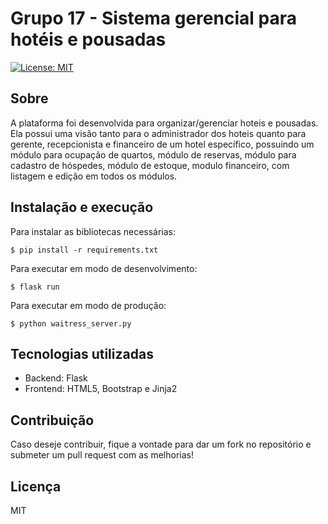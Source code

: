 # Grupo 17 - Sistema gerencial para hotéis e pousadas

[![License: MIT](https://img.shields.io/badge/License-MIT-yellow.svg)](https://opensource.org/licenses/MIT)

## Sobre
A plataforma foi desenvolvida para organizar/gerenciar hoteis e pousadas. Ela possui uma visão tanto para o administrador dos hoteis quanto para gerente, recepcionista e financeiro de um hotel específico, possuindo um módulo para ocupação de quartos, módulo de reservas, módulo para cadastro de hóspedes, módulo de estoque, modulo financeiro, com listagem e edição em todos os módulos.

## Instalação e execução

Para instalar as bibliotecas necessárias:

```
$ pip install -r requirements.txt
```

Para executar em modo de desenvolvimento:
```
$ flask run
```


Para executar em modo de produção:
```
$ python waitress_server.py
```

## Tecnologias utilizadas
- Backend: Flask
- Frontend: HTML5, Bootstrap e Jinja2

## Contribuição
Caso deseje contribuir, fique a vontade para dar um fork no repositório e submeter um pull request com as melhorias!

## Licença
MIT
